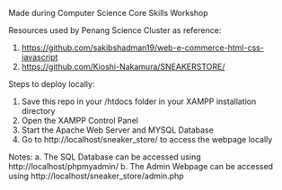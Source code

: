 Made during Computer Science Core Skills Workshop 

Resources used by Penang Science Cluster as reference: 

1. https://github.com/sakibshadman19/web-e-commerce-html-css-javascript
2. https://github.com/Kioshi-Nakamura/SNEAKERSTORE/

Steps to deploy locally: 
1. Save this repo in your /htdocs folder in your XAMPP installation directory 
2. Open the XAMPP Control Panel 
3. Start the Apache Web Server and MYSQL Database
4. Go to http://localhost/sneaker_store/ to access the webpage locally

Notes: 
a. The SQL Database can be accessed using http://localhost/phpmyadmin/
b. The Admin Webpage can be accessed using http://localhost/sneaker_store/admin.php
